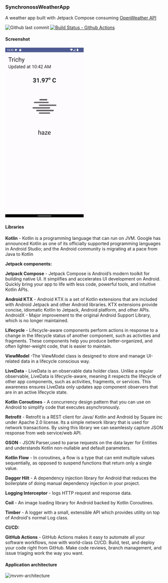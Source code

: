 ### SynchronossWeatherApp

A weather app built with Jetpack Compose consuming [OpenWeather API](https://openweathermap.org/api)

![Github last commit](https://img.shields.io/github/last-commit/ananddamodaran/SynchronossWeatherApp?label=Last%20commit&color=blue)
[![Build Status - Github Actions][]][Build status]

[Build Status - Github Actions]: https://github.com/ananddamodaran/SynchronossWeatherApp/actions/workflows/ci.yml/badge.svg?branch=dev

[Build status]: https://github.com/ananddamodaran/SynchronossWeatherApp/actions

#### Screenshot

<img src="screenshots/home.png" width="250"/>

#### **Libraries**

**Kotlin** - Kotlin is a programming language that can run on JVM. Google has announced Kotlin as
one of its officially supported programming languages in Android Studio; and the Android community
is migrating at a pace from Java to Kotlin

**Jetpack components:**

**Jetpack Compose** - Jetpack Compose is Android’s modern toolkit for building native UI. It
simplifies and accelerates UI development on Android. Quickly bring your app to life with less code,
powerful tools, and intuitive Kotlin APIs.

**Android KTX** - Android KTX is a set of Kotlin extensions that are included with Android Jetpack
and other Android libraries. KTX extensions provide concise, idiomatic Kotlin to Jetpack, Android
platform, and other APIs.
AndroidX - Major improvement to the original Android Support Library, which is no longer maintained.

**Lifecycle** - Lifecycle-aware components perform actions in response to a change in the lifecycle
status of another component, such as activities and fragments. These components help you produce
better-organized, and often lighter-weight code, that is easier to maintain.

**ViewModel** -The ViewModel class is designed to store and manage UI-related data in a lifecycle
conscious way.

**LiveData** - LiveData is an observable data holder class. Unlike a regular observable, LiveData is
lifecycle-aware, meaning it respects the lifecycle of other app components, such as activities,
fragments, or services. This awareness ensures LiveData only updates app component observers that
are in an active lifecycle state.

**Kotlin Coroutines** - A concurrency design pattern that you can use on Android to simplify code
that executes asynchronously.

**Retrofit** - Retrofit is a REST client for Java/ Kotlin and Android by Square inc under Apache 2.0
license. Its a simple network library that is used for network transactions. By using this library
we can seamlessly capture JSON response from web service/web API.

**GSON** - JSON Parser,used to parse requests on the data layer for Entities and understands Kotlin
non-nullable and default parameters.

**Kotlin Flow** - In coroutines, a flow is a type that can emit multiple values sequentially, as
opposed to suspend functions that return only a single value.

**Dagger Hilt** - A dependency injection library for Android that reduces the boilerplate of doing
manual dependency injection in your project.

**Logging Interceptor** - logs HTTP request and response data.

**Coil** - An image loading library for Android backed by Kotlin Coroutines.

**Timber** - A logger with a small, extensible API which provides utility on top of Android's normal
Log class.

**CI/CD:**

**GitHub Actions** - GitHub Actions makes it easy to automate all your software workflows, now with
world-class CI/CD. Build, test, and deploy your code right from GitHub. Make code reviews, branch
management, and issue triaging work the way you want.

#### Application architecture

![mvvm-architecture](https://user-images.githubusercontent.com/29427904/174492802-ec28d4a9-e01f-471f-8486-183a772f535c.png)

